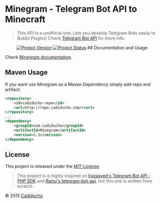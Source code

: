 Minegram - Telegram Bot API to Minecraft
========================================
> This API is a unofficial one. Lets you develop Telegram Bots easily to Bukkit Plugins! Check [Telegram Bot API](https://core.telegram.org/bots) for more info.

<p align="center">
	<a href="https://github.com/Cadiducho/Minegram/commits/master"><img src="https://img.shields.io/github/release/Cadiducho/Minegram.svg" alt="Project Version" /></a>
	<a href="https://travis-ci.org/Cadiducho/Minegram"><img src="https://travis-ci.org/Cadiducho/Minegram.svg" alt="Project Status" /></a>
</a>
## Documentation and Usage

Check [Minegram documentation](https://github.com/Cadiducho/Minegram/blob/master/Documentation.md).

## Maven Usage

If you want use Minegram as a Maven Dependency simply add repo and artifact:

```xml
<repository>
	<id>cadiducho-repo</id>
    <url>http://repo.cadiducho.com/</url>
</repository>
...
<dependency>
    <groupId>com.cadiducho</groupId>
    <artifactId>Minegram</artifactId>
    <version>1.1</version>
</dependency>
```

## License

This project is released under the [MIT-License](https://github.com/Cadiducho/Minegram/blob/master/LICENSE).

> This project is is highly inspired on [Irazasyed's Telegram Bot API - PHP SDK](https://github.com/irazasyed/telegram-bot-sdk) 
> and [Rainu's telegram-bot-api](https://github.com/rainu/telegram-bot-api), but this one is written from scratch.

© 2015 [Cadiducho](https://twitter.com/Cadiducho)
